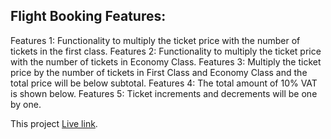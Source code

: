 ## Flight Booking Features:
 Features 1: Functionality to multiply the ticket price with the number of tickets in the first class.
 Features 2: Functionality to multiply the ticket price with the number of tickets in Economy Class.
 Features 3: Multiply the ticket price by the number of tickets in First Class and Economy Class and the total price will be below subtotal. 
 Features 4: The total amount of 10% VAT is shown below.
 Features 5: Ticket increments and decrements will be one by one.

This project  [Live link](https://zunead.github.io/Booking-Flights).
